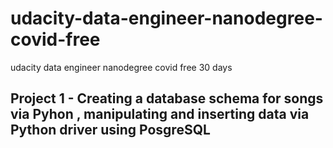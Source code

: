 # udacity-data-engineer-nanodegree-covid-free
udacity data engineer nanodegree covid free 30  days


## Project 1 - Creating a database schema for songs via Pyhon , manipulating and inserting data  via Python driver using PosgreSQL

